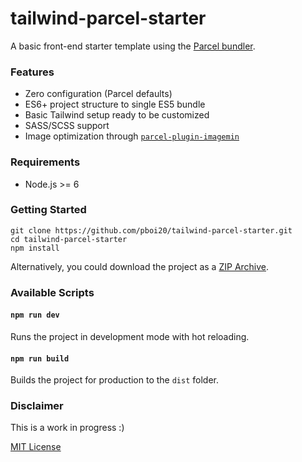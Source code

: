 # tailwind-parcel-starter


A basic front-end starter template using the [Parcel bundler](https://github.com/parcel-bundler/parcel/).


### Features

- Zero configuration (Parcel defaults)
- ES6+ project structure to single ES5 bundle
- Basic Tailwind setup ready to be customized
- SASS/SCSS support
- Image optimization through [`parcel-plugin-imagemin`](https://github.com/DeMoorJasper/parcel-plugin-imagemin)


### Requirements

- Node.js >= 6


### Getting Started

```
git clone https://github.com/pboi20/tailwind-parcel-starter.git
cd tailwind-parcel-starter
npm install
```

Alternatively, you could download the project as a [ZIP Archive](https://github.com/pboi20/tailwind-parcel-starter/archive/master.zip).


### Available Scripts

#### `npm run dev`

Runs the project in development mode with hot reloading.

#### `npm run build`

Builds the project for production to the `dist` folder.


### Disclaimer

This is a work in progress :)

[MIT License](https://github.com/pboi20/tailwind-parcel-starter/blob/master/LICENSE)
